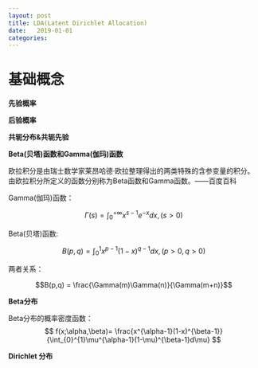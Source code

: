 ```yaml
---
layout: post
title: LDA(Latent Dirichlet Allocation)
date:   2019-01-01
categories: 
---
```


# 基础概念

**先验概率**  

**后验概率**  

**共轭分布&共轭先验**  

**Beta(贝塔)函数和Gamma(伽玛)函数**  

欧拉积分是由瑞士数学家莱昂哈德·欧拉整理得出的两类特殊的含参变量的积分。由欧拉积分所定义的函数分别称为Beta函数和Gamma函数。——百度百科  

Gamma(伽玛)函数：  

$$\Gamma(s)=\int_{0}^{+\infty} x^{s-1}e^{-x}dx,(s>0)$$

Beta(贝塔)函数:  

$$B(p,q)=\int_{0}^{1} x^{p-1}(1-x)^{q-1}dx,(p>0,q>0)$$  

两者关系：  

$$B(p,q) = \frac{\Gamma(m)\Gamma(n)}{\Gamma(m+n)}$$

**Beta分布**

Beta分布的概率密度函数：  
$$
f(x;\alpha,\beta)= \frac{x^{\alpha-1}(1-x)^{\beta-1}}{\int_{0}^{1}\mu^{\alpha-1}(1-\mu)^{\beta-1}d\mu}
$$

**Dirichlet 分布**  
